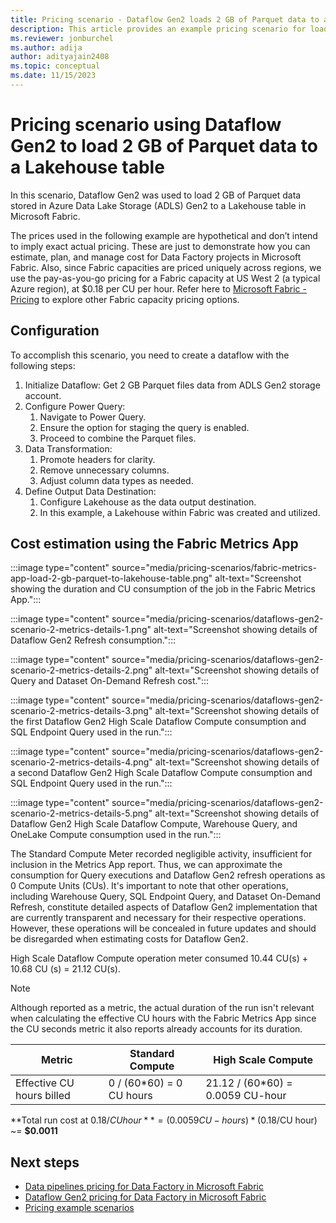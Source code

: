 ```yaml
---
title: Pricing scenario - Dataflow Gen2 loads 2 GB of Parquet data to a Lakehouse table
description: This article provides an example pricing scenario for loading 2 GB of Parquet data to a Lakehouse Table using Dataflow Gen2 for Data Factory in Microsoft Fabric.
ms.reviewer: jonburchel
ms.author: adija
author: adityajain2408
ms.topic: conceptual
ms.date: 11/15/2023
---
```


# Pricing scenario using Dataflow Gen2 to load 2 GB of Parquet data to a Lakehouse table

In this scenario, Dataflow Gen2 was used to load 2 GB of Parquet data stored in Azure Data Lake Storage (ADLS) Gen2 to a Lakehouse table in Microsoft Fabric.

The prices used in the following example are hypothetical and don’t intend to imply exact actual pricing. These are just to demonstrate how you can estimate, plan, and manage cost for Data Factory projects in Microsoft Fabric. Also, since Fabric capacities are priced uniquely across regions, we use the pay-as-you-go pricing for a Fabric capacity at US West 2 (a typical Azure region), at $0.18 per CU per hour. Refer here to [Microsoft Fabric - Pricing](https://azure.microsoft.com/pricing/details/microsoft-fabric/) to explore other Fabric capacity pricing options.

## Configuration

To accomplish this scenario, you need to create a dataflow with the following steps:

1. Initialize Dataflow: Get 2 GB Parquet files data from ADLS Gen2 storage account.
1. Configure Power Query:
   1. Navigate to Power Query.
   1. Ensure the option for staging the query is enabled.
   1. Proceed to combine the Parquet files.
1. Data Transformation:
   1. Promote headers for clarity.
   1. Remove unnecessary columns.
   1. Adjust column data types as needed.
1. Define Output Data Destination:
   1. Configure Lakehouse as the data output destination.
   1. In this example, a Lakehouse within Fabric was created and utilized.

## Cost estimation using the Fabric Metrics App

:::image type="content" source="media/pricing-scenarios/fabric-metrics-app-load-2-gb-parquet-to-lakehouse-table.png" alt-text="Screenshot showing the duration and CU consumption of the job in the Fabric Metrics App.":::

:::image type="content" source="media/pricing-scenarios/dataflows-gen2-scenario-2-metrics-details-1.png" alt-text="Screenshot showing details of Dataflow Gen2 Refresh consumption.":::

:::image type="content" source="media/pricing-scenarios/dataflows-gen2-scenario-2-metrics-details-2.png" alt-text="Screenshot showing details of Query and Dataset On-Demand Refresh cost.":::

:::image type="content" source="media/pricing-scenarios/dataflows-gen2-scenario-2-metrics-details-3.png" alt-text="Screenshot showing details of the first Dataflow Gen2 High Scale Dataflow Compute consumption and SQL Endpoint Query used in the run.":::

:::image type="content" source="media/pricing-scenarios/dataflows-gen2-scenario-2-metrics-details-4.png" alt-text="Screenshot showing details of a second Dataflow Gen2 High Scale Dataflow Compute consumption and SQL Endpoint Query used in the run.":::

:::image type="content" source="media/pricing-scenarios/dataflows-gen2-scenario-2-metrics-details-5.png" alt-text="Screenshot showing details of Dataflow Gen2 High Scale Dataflow Compute, Warehouse Query, and OneLake Compute consumption used in the run.":::

The Standard Compute Meter recorded negligible activity, insufficient for inclusion in the Metrics App report. Thus, we can approximate the consumption for Query executions and Dataflow Gen2 refresh operations as 0 Compute Units (CUs). It's important to note that other operations, including Warehouse Query, SQL Endpoint Query, and Dataset On-Demand Refresh, constitute detailed aspects of Dataflow Gen2 implementation that are currently transparent and necessary for their respective operations. However, these operations will be concealed in future updates and should be disregarded when estimating costs for Dataflow Gen2.

High Scale Dataflow Compute operation meter consumed 10.44 CU(s) + 10.68 CU (s) = 21.12 CU(s).

> [!NOTE]
> Although reported as a metric, the actual duration of the run isn't relevant when calculating the effective CU hours with the Fabric Metrics App since the CU seconds metric it also reports already accounts for its duration.

|Metric  |Standard Compute | High Scale Compute  |
|---------|---------|---------|
|Effective CU hours billed | 0 / (60*60) = 0  CU hours | 21.12 / (60*60) = 0.0059 CU-hour |

**Total run cost at $0.18/CU hour** = (0.0059 CU-hours) * ($0.18/CU hour) ~= **$0.0011**

## Next steps

- [Data pipelines pricing for Data Factory in Microsoft Fabric](pricing-pipelines.md)
- [Dataflow Gen2 pricing for Data Factory in Microsoft Fabric](pricing-dataflows-gen2.md)
- [Pricing example scenarios](pricing-overview.md#pricing-examples)
